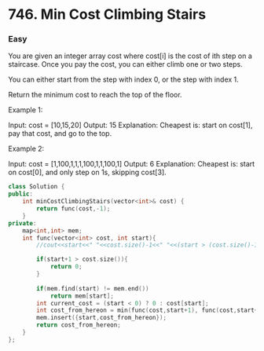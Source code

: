 # 746. Min Cost Climbing Stairs
### Easy

You are given an integer array cost where cost[i] is the cost of ith step on a staircase. Once you pay the cost, you can either climb one or two steps.

You can either start from the step with index 0, or the step with index 1.

Return the minimum cost to reach the top of the floor.


Example 1:

Input: cost = [10,15,20]
Output: 15
Explanation: Cheapest is: start on cost[1], pay that cost, and go to the top.

Example 2:

Input: cost = [1,100,1,1,1,100,1,1,100,1]
Output: 6
Explanation: Cheapest is: start on cost[0], and only step on 1s, skipping cost[3].

```cpp
class Solution {
public:
    int minCostClimbingStairs(vector<int>& cost) {
        return func(cost,-1);
    }
private:
    map<int,int> mem;
    int func(vector<int> cost, int start){
        //cout<<start<<" "<<cost.size()-1<<" "<<(start > (cost.size()-1))<<endl;

        if(start+1 > cost.size()){
            return 0;
        }
        
        if(mem.find(start) != mem.end())
            return mem[start];
        int current_cost = (start < 0) ? 0 : cost[start];
        int cost_from_hereon = min(func(cost,start+1), func(cost,start+2)) + current_cost;
        mem.insert({start,cost_from_hereon});
        return cost_from_hereon;
    }
};
```